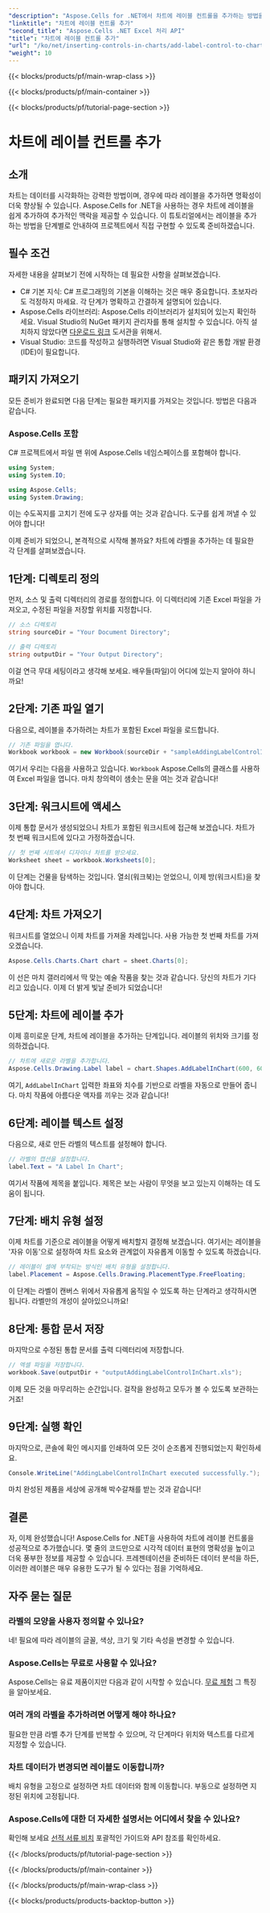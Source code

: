 ```yaml
---
"description": "Aspose.Cells for .NET에서 차트에 레이블 컨트롤을 추가하는 방법을 단계별 가이드를 통해 알아보세요. 데이터 시각화를 더욱 효과적으로 개선해 보세요."
"linktitle": "차트에 레이블 컨트롤 추가"
"second_title": "Aspose.Cells .NET Excel 처리 API"
"title": "차트에 레이블 컨트롤 추가"
"url": "/ko/net/inserting-controls-in-charts/add-label-control-to-chart/"
"weight": 10
---
```


{{< blocks/products/pf/main-wrap-class >}}

{{< blocks/products/pf/main-container >}}

{{< blocks/products/pf/tutorial-page-section >}}

# 차트에 레이블 컨트롤 추가

## 소개

차트는 데이터를 시각화하는 강력한 방법이며, 경우에 따라 레이블을 추가하면 명확성이 더욱 향상될 수 있습니다. Aspose.Cells for .NET을 사용하는 경우 차트에 레이블을 쉽게 추가하여 추가적인 맥락을 제공할 수 있습니다. 이 튜토리얼에서는 레이블을 추가하는 방법을 단계별로 안내하여 프로젝트에서 직접 구현할 수 있도록 준비하겠습니다.

## 필수 조건

자세한 내용을 살펴보기 전에 시작하는 데 필요한 사항을 살펴보겠습니다.

- C# 기본 지식: C# 프로그래밍의 기본을 이해하는 것은 매우 중요합니다. 초보자라도 걱정하지 마세요. 각 단계가 명확하고 간결하게 설명되어 있습니다.
- Aspose.Cells 라이브러리: Aspose.Cells 라이브러리가 설치되어 있는지 확인하세요. Visual Studio의 NuGet 패키지 관리자를 통해 설치할 수 있습니다. 아직 설치하지 않았다면 [다운로드 링크](https://releases.aspose.com/cells/net/) 도서관을 위해서.
- Visual Studio: 코드를 작성하고 실행하려면 Visual Studio와 같은 통합 개발 환경(IDE)이 필요합니다.

## 패키지 가져오기

모든 준비가 완료되면 다음 단계는 필요한 패키지를 가져오는 것입니다. 방법은 다음과 같습니다.

### Aspose.Cells 포함

C# 프로젝트에서 파일 맨 위에 Aspose.Cells 네임스페이스를 포함해야 합니다.

```csharp
using System;
using System.IO;

using Aspose.Cells;
using System.Drawing;
```

이는 수도꼭지를 고치기 전에 도구 상자를 여는 것과 같습니다. 도구를 쉽게 꺼낼 수 있어야 합니다!

이제 준비가 되었으니, 본격적으로 시작해 볼까요? 차트에 라벨을 추가하는 데 필요한 각 단계를 살펴보겠습니다.

## 1단계: 디렉토리 정의

먼저, 소스 및 출력 디렉터리의 경로를 정의합니다. 이 디렉터리에 기존 Excel 파일을 가져오고, 수정된 파일을 저장할 위치를 지정합니다.

```csharp
// 소스 디렉토리
string sourceDir = "Your Document Directory";

// 출력 디렉토리
string outputDir = "Your Output Directory";
```

이걸 연극 무대 세팅이라고 생각해 보세요. 배우들(파일)이 어디에 있는지 알아야 하니까요!

## 2단계: 기존 파일 열기

다음으로, 레이블을 추가하려는 차트가 포함된 Excel 파일을 로드합니다. 

```csharp
// 기존 파일을 엽니다.
Workbook workbook = new Workbook(sourceDir + "sampleAddingLabelControlInChart.xls");
```

여기서 우리는 다음을 사용하고 있습니다. `Workbook` Aspose.Cells의 클래스를 사용하여 Excel 파일을 엽니다. 마치 창의력이 샘솟는 문을 여는 것과 같습니다!

## 3단계: 워크시트에 액세스

이제 통합 문서가 생성되었으니 차트가 포함된 워크시트에 접근해 보겠습니다. 차트가 첫 번째 워크시트에 있다고 가정하겠습니다.

```csharp
// 첫 번째 시트에서 디자이너 차트를 받으세요.
Worksheet sheet = workbook.Worksheets[0];
```

이 단계는 건물을 탐색하는 것입니다. 열쇠(워크북)는 얻었으니, 이제 방(워크시트)을 찾아야 합니다.

## 4단계: 차트 가져오기

워크시트를 열었으니 이제 차트를 가져올 차례입니다. 사용 가능한 첫 번째 차트를 가져오겠습니다.

```csharp
Aspose.Cells.Charts.Chart chart = sheet.Charts[0];
```

이 선은 마치 갤러리에서 딱 맞는 예술 작품을 찾는 것과 같습니다. 당신의 차트가 기다리고 있습니다. 이제 더 밝게 빛날 준비가 되었습니다!

## 5단계: 차트에 레이블 추가

이제 흥미로운 단계, 차트에 레이블을 추가하는 단계입니다. 레이블의 위치와 크기를 정의하겠습니다.

```csharp
// 차트에 새로운 라벨을 추가합니다.
Aspose.Cells.Drawing.Label label = chart.Shapes.AddLabelInChart(600, 600, 350, 900);
```

여기, `AddLabelInChart` 입력한 좌표와 치수를 기반으로 라벨을 자동으로 만들어 줍니다. 마치 작품에 아름다운 액자를 끼우는 것과 같습니다!

## 6단계: 레이블 텍스트 설정

다음으로, 새로 만든 라벨의 텍스트를 설정해야 합니다. 

```csharp
// 라벨의 캡션을 설정합니다.
label.Text = "A Label In Chart";
```

여기서 작품에 제목을 붙입니다. 제목은 보는 사람이 무엇을 보고 있는지 이해하는 데 도움이 됩니다.

## 7단계: 배치 유형 설정

이제 차트를 기준으로 레이블을 어떻게 배치할지 결정해 보겠습니다. 여기서는 레이블을 '자유 이동'으로 설정하여 차트 요소와 관계없이 자유롭게 이동할 수 있도록 하겠습니다.

```csharp
// 레이블이 셀에 부착되는 방식인 배치 유형을 설정합니다.
label.Placement = Aspose.Cells.Drawing.PlacementType.FreeFloating; 
```

이 단계는 라벨이 캔버스 위에서 자유롭게 움직일 수 있도록 하는 단계라고 생각하시면 됩니다. 라벨만의 개성이 살아있으니까요!

## 8단계: 통합 문서 저장

마지막으로 수정된 통합 문서를 출력 디렉터리에 저장합니다. 

```csharp
// 엑셀 파일을 저장합니다.
workbook.Save(outputDir + "outputAddingLabelControlInChart.xls");
```

이제 모든 것을 마무리하는 순간입니다. 걸작을 완성하고 모두가 볼 수 있도록 보관하는 거죠!

## 9단계: 실행 확인

마지막으로, 콘솔에 확인 메시지를 인쇄하여 모든 것이 순조롭게 진행되었는지 확인하세요.

```csharp
Console.WriteLine("AddingLabelControlInChart executed successfully.");
```

마치 완성된 제품을 세상에 공개해 박수갈채를 받는 것과 같습니다!

## 결론

자, 이제 완성했습니다! Aspose.Cells for .NET을 사용하여 차트에 레이블 컨트롤을 성공적으로 추가했습니다. 몇 줄의 코드만으로 시각적 데이터 표현의 명확성을 높이고 더욱 풍부한 정보를 제공할 수 있습니다. 프레젠테이션을 준비하든 데이터 분석을 하든, 이러한 레이블은 매우 유용한 도구가 될 수 있다는 점을 기억하세요.

## 자주 묻는 질문

### 라벨의 모양을 사용자 정의할 수 있나요?
네! 필요에 따라 레이블의 글꼴, 색상, 크기 및 기타 속성을 변경할 수 있습니다.

### Aspose.Cells는 무료로 사용할 수 있나요?
Aspose.Cells는 유료 제품이지만 다음과 같이 시작할 수 있습니다. [무료 체험](https://releases.aspose.com/) 그 특징을 알아보세요.

### 여러 개의 라벨을 추가하려면 어떻게 해야 하나요?
필요한 만큼 라벨 추가 단계를 반복할 수 있으며, 각 단계마다 위치와 텍스트를 다르게 지정할 수 있습니다.

### 차트 데이터가 변경되면 레이블도 이동합니까?
배치 유형을 고정으로 설정하면 차트 데이터와 함께 이동합니다. 부동으로 설정하면 지정된 위치에 고정됩니다.

### Aspose.Cells에 대한 더 자세한 설명서는 어디에서 찾을 수 있나요?
확인해 보세요 [선적 서류 비치](https://reference.aspose.com/cells/net/) 포괄적인 가이드와 API 참조를 확인하세요.

{{< /blocks/products/pf/tutorial-page-section >}}

{{< /blocks/products/pf/main-container >}}

{{< /blocks/products/pf/main-wrap-class >}}

{{< blocks/products/products-backtop-button >}}